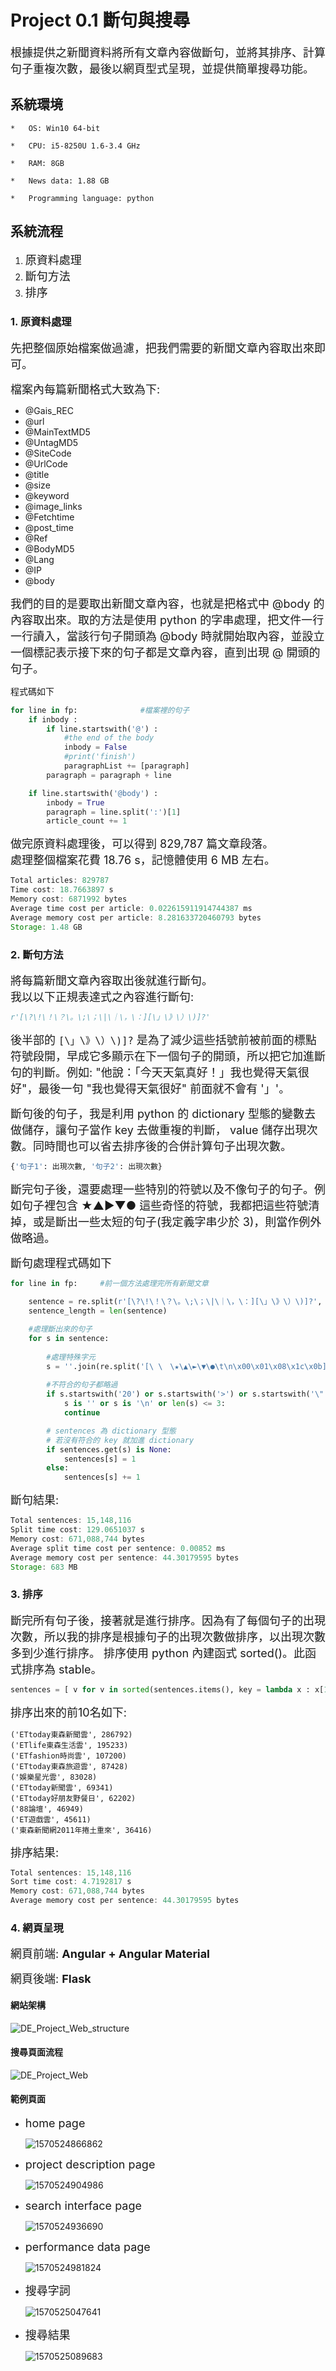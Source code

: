 # Project 0.1 斷句與搜尋

<font size=4>根據提供之新聞資料將所有文章內容做斷句，並將其排序、計算句子重複次數，最後以網頁型式呈現，並提供簡單搜尋功能。</font>

## 系統環境
    *   OS: Win10 64-bit
    
    *   CPU: i5-8250U 1.6-3.4 GHz
    
    *   RAM: 8GB
    
    *   News data: 1.88 GB 
    
    *   Programming language: python

## 系統流程

1.  <font size=4>原資料處理</font>
2.  <font size=4>斷句方法</font>
3.  <font size=4>排序</font>

###  1. 原資料處理
<font size=4>先把整個原始檔案做過濾，把我們需要的新聞文章內容取出來即可。</font>

<font size=4>檔案內每篇新聞格式大致為下:</font>

*   @Gais_REC
*   @url
*   @MainTextMD5
*   @UntagMD5
*   @SiteCode
*   @UrlCode
*   @title
*   @size
*   @keyword
*   @image_links
*   @Fetchtime
*   @post_time
*   @Ref
*   @BodyMD5
*   @Lang
*   @IP
*   @body

<font size=4>我們的目的是要取出新聞文章內容，也就是把格式中 @body 的內容取出來。取的方法是使用 python 的字串處理，把文件一行一行讀入，當該行句子開頭為 @body 時就開始取內容，並設立一個標記表示接下來的句子都是文章內容，直到出現 @ 開頭的句子。</font>

程式碼如下
```python
for line in fp:              #檔案裡的句子
    if inbody :
        if line.startswith('@') :      
            #the end of the body
            inbody = False
            #print('finish')
            paragraphList += [paragraph]
        paragraph = paragraph + line

    if line.startswith('@body') :
        inbody = True
        paragraph = line.split(':')[1]
        article_count += 1
```

<font size=4>做完原資料處理後，可以得到 829,787 篇文章段落。<br>
處理整個檔案花費 18.76 s，記憶體使用 6 MB 左右。</font>

```javascript
Total articles: 829787
Time cost: 18.7663897 s
Memory cost: 6871992 bytes
Average time cost per article: 0.022615911914744387 ms
Average memory cost per article: 8.281633720460793 bytes
Storage: 1.48 GB
```


### 2. 斷句方法
<font size=4>將每篇新聞文章內容取出後就進行斷句。<br>我以以下正規表達式之內容進行斷句:</font>

```python
r'[\?\!\！\？\。\;\；\|\｜\，\：][\」\》\）\)]?'
```
<font size=4>後半部的 ```[\」\》\）\)]?``` 是為了減少這些括號前被前面的標點符號段開，早成它多顯示在下一個句子的開頭，所以把它加進斷句的判斷。例如: "他說：「今天天氣真好！」我也覺得天氣很好"，最後一句 "我也覺得天氣很好" 前面就不會有 '」'。</font>

<font size=4>斷句後的句子，我是利用 python 的 dictionary 型態的變數去做儲存，讓句子當作 key 去做重複的判斷， value 儲存出現次數。同時間也可以省去排序後的合併計算句子出現次數。</font>

```python
{'句子1': 出現次數, '句子2': 出現次數}
```
<font size=4>斷完句子後，還要處理一些特別的符號以及不像句子的句子。例如句子裡包含 ★▲►▼● 這些奇怪的符號，我都把這些符號清掉，或是斷出一些太短的句子(我定義字串少於 3)，則當作例外做略過。</font>

<font size=4>斷句處理程式碼如下</font>

```python
for line in fp:     #前一個方法處理完所有新聞文章
    
    sentence = re.split(r'[\?\!\！\？\。\;\；\|\｜\，\：][\」\》\）\)]?', line)
    sentence_length = len(sentence)

    #處理斷出來的句子
    for s in sentence:
        
        #處理特殊字元
        s = ''.join(re.split('[\ \　\★\▲\►\▼\●\t\n\x00\x01\x08\x1c\x0b]', s))
        
        #不符合的句子都略過
        if s.startswith('20') or s.startswith('>') or s.startswith('\"') or s.startswith(',') or \
            s is '' or s is '\n' or len(s) <= 3:
            continue

        # sentences 為 dictionary 型態
        # 若沒有符合的 key 就加進 dictionary
        if sentences.get(s) is None:
            sentences[s] = 1
        else:
            sentences[s] += 1
```

<font size=4>斷句結果:</font>

```javascript
Total sentences: 15,148,116
Split time cost: 129.0651037 s
Memory cost: 671,088,744 bytes
Average split time cost per sentence: 0.00852 ms
Average memory cost per sentence: 44.30179595 bytes
Storage: 683 MB
```

### 3. 排序

<font size=4>斷完所有句子後，接著就是進行排序。因為有了每個句子的出現次數，所以我的排序是根據句子的出現次數做排序，以出現次數多到少進行排序。
排序使用 python 內建函式 sorted()。此函式排序為 stable。</font>

```python
sentences = [ v for v in sorted(sentences.items(), key = lambda x : x[1], reverse=True)]
```

<font size=4>排序出來的前10名如下:</font>

```
('ETtoday東森新聞雲', 286792)
('ETlife東森生活雲', 195233)
('ETfashion時尚雲', 107200)
('ETtoday東森旅遊雲', 87428)
('娛樂星光雲', 83028)
('ETtoday新聞雲', 69341)
('ETtoday好朋友野餐日', 62202)
('88論壇', 46949)
('ET遊戲雲', 45611)
('東森新聞網2011年捲土重來', 36416)
```

<font size=4>排序結果:</font>

```javascript
Total sentences: 15,148,116
Sort time cost: 4.7192817 s
Memory cost: 671,088,744 bytes
Average memory cost per sentence: 44.30179595 bytes
```

### 4. 網頁呈現
<font size=4>網頁前端: **Angular + Angular Material</font>**

<font size=4>網頁後端: **Flask**</font>

#### 網站架構

![DE_Project_Web_structure](C:\Users\user\Documents\course\108-1\DataEngineering\DE_Project_1_report\DE_Project_Web_structure.png)

#### 搜尋頁面流程

![DE_Project_Web](C:\Users\user\Documents\course\108-1\DataEngineering\DE_Project_1_report\DE_Project_Web_system_arch.jpg)



#### 範例頁面

* <font size=4>home page</font>

  ![1570524866862](C:\Users\user\AppData\Roaming\Typora\typora-user-images\1570524866862.png)

* <font size=4>project description page</font>

  ![1570524904986](C:\Users\user\AppData\Roaming\Typora\typora-user-images\1570524904986.png)

* <font size=4>search interface page</font>

  ![1570524936690](C:\Users\user\AppData\Roaming\Typora\typora-user-images\1570524936690.png)

* <font size=4>performance data page</font>

  ![1570524981824](C:\Users\user\AppData\Roaming\Typora\typora-user-images\1570524981824.png)

* <font size=4>搜尋字詞</font>

  ![1570525047641](C:\Users\user\AppData\Roaming\Typora\typora-user-images\1570525047641.png)

* <font size=4>搜尋結果</font>

  ![1570525089683](C:\Users\user\AppData\Roaming\Typora\typora-user-images\1570525089683.png)
